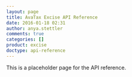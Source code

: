 ```yaml
---
layout: page
title: AvaTax Excise API Reference
date: 2016-01-18 02:31
author: anya.stettler
comments: true
categories: []
product: excise
doctype: api-reference
---
```


This is a placeholder page for the API reference.
